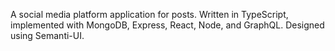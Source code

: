 A social media platform application for posts.
Written in TypeScript, implemented with MongoDB, Express, React, Node, and GraphQL.
Designed using Semanti-UI.
